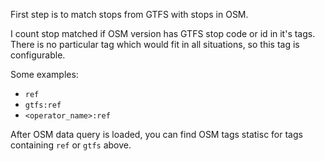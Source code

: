 First step is to match stops from GTFS with stops in OSM.

I count stop matched if OSM version has GTFS stop 
code or id in it's tags. There is no particular 
tag which would fit in all situations, 
so this tag is configurable.

Some examples:
* `ref`
* `gtfs:ref`
* `<operator_name>:ref`

After OSM data query is loaded, you can
find OSM tags statisc for tags containing
`ref` or `gtfs` above.